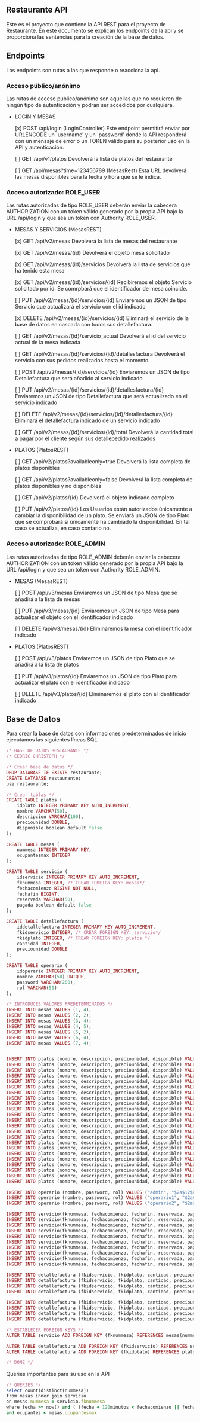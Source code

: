 ## Restaurante API

Este es el proyecto que contiene la API REST para el proyecto de Restaurante. En este documento
se explican los endpoints de la api y se proporciona las sentencias para la creación de la
base de datos.

## Endpoints

Los endpoints son rutas a las que responde o reacciona la api.

### Acceso público/anónimo
Las rutas de acceso público/anónimo son aquellas que no requieren de ningún tipo de autenticación
y podrán ser accedidos por cualquiera.

* LOGIN Y MESAS
	
	[x] POST /api/login  (LoginController)
		Este endpoint permitirá enviar por URLENCODE un 'username' y un 'password' donde la API
		responderá con un mensaje de error o un TOKEN válido para su posterior uso en la API y
		autenticación.
	
	[ ] GET /api/v1/platos
		Devolverá la lista de platos del restaurante
	
	[ ] GET /api/mesas?time=123456789  (MesasRest)
		Esta URL devolverá las mesas disponibles para la fecha y hora que se le indica.
		
### Acceso autorizado: ROLE_USER
Las rutas autorizadas de tipo ROLE_USER deberán enviar la cabecera AUTHORIZATION con un token válido
generado por la propia API bajo la URL /api/login y que sea un token con Authority ROLE_USER.

* MESAS Y SERVICIOS  (MesasREST)
	
	[x] GET /api/v2/mesas
		Devolverá la lista de mesas del restaurante
	
	[x] GET /api/v2/mesas/{id}
		Devolverá el objeto mesa solicitado
	
	[x] GET /api/v2/mesas/{id}/servicios
		Devolverá la lista de servicios que ha tenido esta mesa
	
	[x] GET /api/v2/mesas/{id}/servicios/{id}
		Recibiremos el objeto Servicio solicitado por id. Se comrpbará que el identificador de mesa coincide.
		
	[ ] PUT /api/v2/mesas/{id}/servicios/{id}
		Enviaremos un JSON de tipo Servicio que actualizará el servicio con el id indicado
	
	[x] DELETE /api/v2/mesas/{id}/servicios/{id}
		Eliminará el servicio de la base de datos en cascada con todos sus detallefactura.
	
	[ ] GET /api/v2/mesas/{id}/servicio_actual
		Devolverá el id del servicio actual de la mesa indicada
	
	[ ] GET /api/v2/mesas/{id}/servicios/{id}/detallesfactura
		Devolverá el servicio con sus pedidos realizados hasta el momento
		
	[ ] POST /api/v2/mesas/{id}/servicios/{id}
		Enviaremos un JSON de tipo Detallefactura que será añadido al servicio indicado
	
	[ ] PUT /api/v2/mesas/{id}/servicios/{id}/detallesfactura/{id}
		Enviaremos un JSON de tipo Detallefactura que será actualizado en el servicio indicado
		
	[ ] DELETE /api/v2/mesas/{id}/servicios/{id}/detallesfactura/{id}
			Eliminará el detallefactura indicado de un servicio indicado
		
	[ ] GET /api/v2/mesas/{id}/servicios/{id}/total
		Devolverá la cantidad total a pagar por el cliente según sus detallepedido realizados
		
* PLATOS  (PlatosREST)
	
	[ ] GET /api/v2/platos?availableonly=true
		Devolverá la lista completa de platos disponibles
		
	[ ] GET /api/v2/platos?availableonly=false
		Devolverá la lista completa de platos disponibles y no disponibles
			
	[ ] GET /api/v2/platos/{id}
		Devolverá el objeto indicado completo
		
	[ ] PUT /api/v2/platos/{id}
		Los Usuarios están autorizados únicamente a cambiar la disponibilidad de un plato.
		Se enviará un JSON de tipo Plato que se comprobará si únicamente ha cambiado la
		disponibilidad. En tal caso se actualiza, en caso contario no.
		
		
### Acceso autorizado: ROLE_ADMIN
Las rutas autorizadas de tipo ROLE_ADMIN deberán enviar la cabecera AUTHORIZATION con un token válido
generado por la propia API bajo la URL /api/login y que sea un token con Authority ROLE_ADMIN.

* MESAS  (MesasREST)
	
	[ ] POST /api/v3/mesas
		Enviaremos un JSON de tipo Mesa que se añadirá a la lista de mesas
		
	[ ] PUT /api/v3/mesas/{id}
			Enviaremos un JSON de tipo Mesa para actualizar el objeto con el identificador indicado
	
	[ ] DELETE /api/v3/mesas/{id}
			Eliminaremos la mesa con el identificador indicado
	
* PLATOS  (PlatosREST)
	
	[ ] POST /api/v3/platos
		Enviaremos un JSON de tipo Plato que se añadirá a la lista de platos
		
	[ ] PUT /api/v3/platos/{id}
		Enviaremos un JSON de tipo Plato para actualizar el plato con el identificador indicado
		
	[ ] DELETE /api/v3/platos/{id}
		Eliminaremos el plato con el identificador indicado
	
	
	
## Base de Datos
Para crear la base de datos con informaciones predeterminados de inicio ejecutamos las siguientes
líneas SQL.

```ruby
/* BASE DE DATOS RESTAURANTE */
/* CEDRIC CHRISTOPH */

/* Crear base de datos */
DROP DATABASE IF EXISTS restaurante;
CREATE DATABASE restaurante;
use restaurante;

/* Crear tablas */
CREATE TABLE platos (
    idplato INTEGER PRIMARY KEY AUTO_INCREMENT,
    nombre VARCHAR(50),
    descripcion VARCHAR(100),
    preciounidad DOUBLE,
    disponible boolean default false
);

CREATE TABLE mesas (
    nummesa INTEGER PRIMARY KEY,
    ocupantesmax INTEGER
);

CREATE TABLE servicio (
    idservicio INTEGER PRIMARY KEY AUTO_INCREMENT,
    fknummesa INTEGER, /* CREAR FOREIGN KEY: mesas*/
    fechacomienzo BIGINT NOT NULL,
    fechafin BIGINT,
    reservada VARCHAR(50),
    pagada boolean default false
);

CREATE TABLE detallefactura (
    iddetallefactura INTEGER PRIMARY KEY AUTO_INCREMENT,
    fkidservicio INTEGER, /* CREAR FOREIGN KEY: servicio*/
    fkidplato INTEGER, /* CREAR FOREIGN KEY: platos */
    cantidad INTEGER,
    preciounidad DOUBLE
);

CREATE TABLE operario (
    idoperario INTEGER PRIMARY KEY AUTO_INCREMENT,
    nombre VARCHAR(50) UNIQUE,
    password VARCHAR(200),
    rol VARCHAR(50)
);

/* INTRODUCES VALORES PREDETERMINADOS */
INSERT INTO mesas VALUES (1, 4);
INSERT INTO mesas VALUES (2, 2);
INSERT INTO mesas VALUES (3, 4);
INSERT INTO mesas VALUES (4, 5);
INSERT INTO mesas VALUES (5, 2);
INSERT INTO mesas VALUES (6, 4);
INSERT INTO mesas VALUES (7, 4);


INSERT INTO platos (nombre, descripcion, preciounidad, disponible) VALUES ("Ensalada Especial", "Ensalada con tomate, millo, aguacate, bacon, olivas verdes sin pipa, aceite de oliva y balsámico", 7.00, true);
INSERT INTO platos (nombre, descripcion, preciounidad, disponible) VALUES ("Sandwich Mixto", "Sandwich con jamón y queso a la plancha", 1.80, true);
INSERT INTO platos (nombre, descripcion, preciounidad, disponible) VALUES ("Sandwich Jamón Serrano", "Sandwich con jamón serrano", 2.20, true);
INSERT INTO platos (nombre, descripcion, preciounidad, disponible) VALUES ("Bocadillo de pollo", "Bocadillo de pollo con lechuga, queso y tomate", 2.00, true);
INSERT INTO platos (nombre, descripcion, preciounidad, disponible) VALUES ("Bocadillo de pollo especial", "Bocadillo de pollo con lechuga, doble de queso, tomate y huevo frito", 2.40, true);
INSERT INTO platos (nombre, descripcion, preciounidad, disponible) VALUES ("Bocadillo con queso de cabra", "Bocadillo con queso de cabra", 1.90, true);
INSERT INTO platos (nombre, descripcion, preciounidad, disponible) VALUES ("Sopa de Pollo", "Sopa de pollo fresca", 2.50, true);
INSERT INTO platos (nombre, descripcion, preciounidad, disponible) VALUES ("Sopa de Tomate", "Sopa de Tomate", 2.00, true);
INSERT INTO platos (nombre, descripcion, preciounidad, disponible) VALUES ("Pasta Boloñesa", "Pasta boloñesa. Pasta a libre elección del cliente", 5.50, true);
INSERT INTO platos (nombre, descripcion, preciounidad, disponible) VALUES ("Pasta Carbonara", "Pasta carbonara. Pasta a libre elcción del cliente", 5.00, true);
INSERT INTO platos (nombre, descripcion, preciounidad, disponible) VALUES ("Pasta Arrabiata", "Pasta arrabiata con aceite de oliva, guindillas, chilli y ajo. Pasta a libre elcción del cliente", 5.00, true);
INSERT INTO platos (nombre, descripcion, preciounidad, disponible) VALUES ("Pizza Margarita", "Pizza Margarita. Pizza básica con salsa de tomate y mozarella", 5.50, true);
INSERT INTO platos (nombre, descripcion, preciounidad, disponible) VALUES ("Pizza Prosciutto", "Pizza Prosciutto. Pizza con salsa de tomate, mozarella y jamón cocido", 6.00, true);
INSERT INTO platos (nombre, descripcion, preciounidad, disponible) VALUES ("Pizza Cuatro Estaciones", "Pizza Cuatro Estaciones. Pizza con salsa de tomate, mozarella y cuatro quesos distintos", 6.50, true);
INSERT INTO platos (nombre, descripcion, preciounidad, disponible) VALUES ("Pizza Napolitana", "Pizza Napolitana. Pizza con salsa de tomate, mozarella, jamón y olivas negras", 7.00, true);
INSERT INTO platos (nombre, descripcion, preciounidad, disponible) VALUES ("Angus Steak 150g", "Angus Steak de 150 gramos acompañado con papas y salsas diversas (tomate, mostaza, mayonesa, ...)", 23.40, true);
INSERT INTO platos (nombre, descripcion, preciounidad, disponible) VALUES ("Angus Steak 300g", "Angus Steak de 300 gramos acompañado con papas y salsas diversas (tomate, mostaza, mayonesa, ...)", 42.50, true);
INSERT INTO platos (nombre, descripcion, preciounidad, disponible) VALUES ("Costillas de Cerdo 300g", "Costillas de Cerdo de 300 gramos a la barbacoa acompañado con papas", 19.50, true);
INSERT INTO platos (nombre, descripcion, preciounidad, disponible) VALUES ("Refresco", "Coca Cola, Nestea, Aquarius, ...", 2.50, true);
INSERT INTO platos (nombre, descripcion, preciounidad, disponible) VALUES ("Agua Mineral", "Agua Mineral", 1.50, true);
INSERT INTO platos (nombre, descripcion, preciounidad, disponible) VALUES ("Caña Heiniken Barril", "Caña Heiniken Barril", 1.50, true);
INSERT INTO platos (nombre, descripcion, preciounidad, disponible) VALUES ("Jarra Heiniken Barril", "Caña Heiniken Barril", 2.50, true);
INSERT INTO platos (nombre, descripcion, preciounidad, disponible) VALUES ("1906 Reserva Especial", "1906 Reserva Especial", 3.00, true);

INSERT INTO operario (nombre, password, rol) VALUES ("admin", "$2a$12$P7wpgXFkDZ.3/KIbTr9xUul1Vczda7j4XxMdpxx6FBC9kN9ODMa3G", "ROLE_ADMIN");
INSERT INTO operario (nombre, password, rol) VALUES ("operario1", "$2a$12$TqZjNaGF8JMSxirsRWvP2u6Wk6sylzvhmIwVZ6U/cWrCxxlS5Jo1q", "ROLE_USER");
INSERT INTO operario (nombre, password, rol) VALUES ("operario2", "$2a$12$vLlS8Vmcq9Jv61wivAuNmOC616jhH3gJWid/fTQxytkZNpBcTxADa", "ROLE_USER");

INSERT INTO servicio(fknummesa, fechacomienzo, fechafin, reservada, pagada) VALUES (1, 1643725815000, 1643731215000, NULL, true);
INSERT INTO servicio(fknummesa, fechacomienzo, fechafin, reservada, pagada) VALUES (1, 1643731215000, 1643736615000, NULL, true);
INSERT INTO servicio(fknummesa, fechacomienzo, fechafin, reservada, pagada) VALUES (2, 1643725815000, 1643731215000, "Pedro Alfonso", true);
INSERT INTO servicio(fknummesa, fechacomienzo, fechafin, reservada, pagada) VALUES (3, 1643725815000, 1643731215000, NULL, true);
INSERT INTO servicio(fknummesa, fechacomienzo, fechafin, reservada, pagada) VALUES (4, 1643725815000, 1643731215000, "Alejandra Gonzalez", true);
INSERT INTO servicio(fknummesa, fechacomienzo, fechafin, reservada, pagada) VALUES (5, 1643725815000, 1643731215000, NULL, true);
INSERT INTO servicio(fknummesa, fechacomienzo, fechafin, reservada, pagada) VALUES (1, 1645111140000, 1645118400000, NULL, false);
INSERT INTO servicio(fknummesa, fechacomienzo, fechafin, reservada, pagada) VALUES (2, 1645111140000, 1645118400000, NULL, false);
INSERT INTO servicio(fknummesa, fechacomienzo, fechafin, reservada, pagada) VALUES (3, 1645111140000, 1645118400000, NULL, false);
INSERT INTO servicio(fknummesa, fechacomienzo, fechafin, reservada, pagada) VALUES (4, 1645111140000, 1645118400000, NULL, false);

INSERT INTO detallefactura (fkidservicio, fkidplato, cantidad, preciounidad) VALUES (1, 4, 2, 2.00);
INSERT INTO detallefactura (fkidservicio, fkidplato, cantidad, preciounidad) VALUES (1, 5, 1, 2.40);
INSERT INTO detallefactura (fkidservicio, fkidplato, cantidad, preciounidad) VALUES (1, 6, 1, 1.90);
INSERT INTO detallefactura (fkidservicio, fkidplato, cantidad, preciounidad) VALUES (1, 7, 1, 2.50);

INSERT INTO detallefactura (fkidservicio, fkidplato, cantidad, preciounidad) VALUES (2, 4, 1, 2.00);
INSERT INTO detallefactura (fkidservicio, fkidplato, cantidad, preciounidad) VALUES (2, 5, 3, 2.40);
INSERT INTO detallefactura (fkidservicio, fkidplato, cantidad, preciounidad) VALUES (2, 6, 2, 1.90);
INSERT INTO detallefactura (fkidservicio, fkidplato, cantidad, preciounidad) VALUES (3, 7, 1, 2.50);

/* ESTABLECER FOREIGN KEYS */
ALTER TABLE servicio ADD FOREIGN KEY (fknummesa) REFERENCES mesas(nummesa);

ALTER TABLE detallefactura ADD FOREIGN KEY (fkidservicio) REFERENCES servicio(idservicio);
ALTER TABLE detallefactura ADD FOREIGN KEY (fkidplato) REFERENCES platos(idplato);

/* DONE */
```

Queries importantes para su uso en la API
```ruby
/* QUERIES */
select count(distinct(nummesa))
from mesas inner join servicio
on mesas.nummesa = servicio.fknummesa
where fecha >= now() and ( (fecha + 120minutos < fechacomienzo || fecha >= fechafin ) or (pagada=true) )
and ocupantes < mesas.ocupantesmax
```
	
